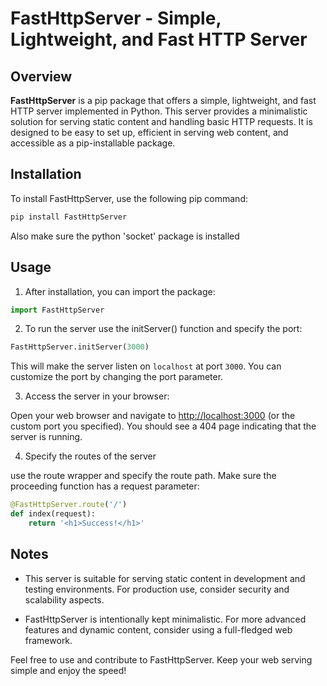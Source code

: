 # FastHttpServer - Simple, Lightweight, and Fast HTTP Server

## Overview

**FastHttpServer** is a pip package that offers a simple, lightweight, and fast HTTP server implemented in Python. This server provides a minimalistic solution for serving static content and handling basic HTTP requests. It is designed to be easy to set up, efficient in serving web content, and accessible as a pip-installable package.

## Installation

To install FastHttpServer, use the following pip command:

```bash
pip install FastHttpServer
```

Also make sure the python 'socket' package is installed


## Usage

1. After installation, you can import the package:


```python
import FastHttpServer
```

2. To run the server use the initServer() function and specify the port:


```python
FastHttpServer.initServer(3000)
```

This will make the server listen on `localhost` at port `3000`. You can customize the port by changing the port parameter.


3. Access the server in your browser:

Open your web browser and navigate to [http://localhost:3000](http://localhost:3000) (or the custom port you specified). You should see a 404 page indicating that the server is running.

4. Specify the routes of the server

use the route wrapper and specify the route path. Make sure the proceeding function has a request parameter:

```python
@FastHttpServer.route('/')
def index(request):
    return '<h1>Success!</h1>'
```

## Notes

- This server is suitable for serving static content in development and testing environments. For production use, consider security and scalability aspects.

- FastHttpServer is intentionally kept minimalistic. For more advanced features and dynamic content, consider using a full-fledged web framework.

Feel free to use and contribute to FastHttpServer. Keep your web serving simple and enjoy the speed!